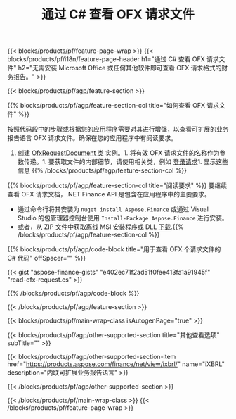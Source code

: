 ﻿---
title: 通过 C# 查看 OFX 请求文件
description: OFX 请求文件查看的示例代码。使用 API 示例代码查看基于 .NET 的应用程序中的批处理 OFX 请求文件。 
url: /zh/net/view/ofx-request/
family: finance
platformtag: net
feature: view
informat: OFX request
outformat: 
otherformats: 
---
{{< blocks/products/pf/feature-page-wrap >}}
{{< blocks/products/pf/i18n/feature-page-header h1="通过 C# 查看 OFX 请求文件" h2="无需安装 Microsoft Office 或任何其他软件即可查看 OFX 请求格式的财务报告。" >}}

{{< blocks/products/pf/agp/feature-section >}}

{{% blocks/products/pf/agp/feature-section-col title="如何查看 OFX 请求文件" %}}

按照代码段中的步骤或根据您的应用程序需要对其进行增强，以查看可扩展的业务报告语言 OFX 请求文件。确保在您的应用程序中有阅读要求。

1. 创建 [OfxRequestDocument 类](https://apireference.aspose.com/finance/net/aspose.finance.ofx/ofxrequestdocument) 实例。1. 将有效 OFX 请求文件的名称作为参数传递。1. 要获取文件的内部细节，请使用相关类，例如 [登录请求](https://apireference.aspose.com/finance/net/aspose.finance.ofx.signon/signonrequest)1. 显示这些信息
{{% /blocks/products/pf/agp/feature-section-col %}}

{{% blocks/products/pf/agp/feature-section-col title="阅读要求" %}}
要继续查看 OFX 请求文档，.NET Finance API 是包含在应用程序中的主要要求。 
- 通过命令行将其安装为 ```nuget install Aspose.Finance``` 或通过 Visual Studio 的包管理器控制台使用 ```Install-Package Aspose.Finance``` 进行安装。
- 或者，从 ZIP 文件中获取离线 MSI 安装程序或 DLL [下载](https://downloads.aspose.com/finance/net).{{% /blocks/products/pf/agp/feature-section-col %}}

{{% blocks/products/pf/agp/code-block title="用于查看 OFX 个请求文件的 C# 代码" offSpacer="" %}}

{{< gist "aspose-finance-gists" "e402ec71f2ad51f0fee413fa1a91945f" "read-ofx-request.cs" >}}

{{% /blocks/products/pf/agp/code-block %}}

{{< /blocks/products/pf/agp/feature-section >}}

{{< blocks/products/pf/main-wrap-class isAutogenPage="true" >}}

{{< blocks/products/pf/agp/other-supported-section title="其他查看选项" subTitle="" >}}

{{< blocks/products/pf/agp/other-supported-section-item href="https://products.aspose.com/finance/net/view/ixbrl/" name="iXBRL" description="内联可扩展业务报告语言" >}}

{{< /blocks/products/pf/agp/other-supported-section >}}

{{< /blocks/products/pf/main-wrap-class >}}
{{< /blocks/products/pf/feature-page-wrap >}}